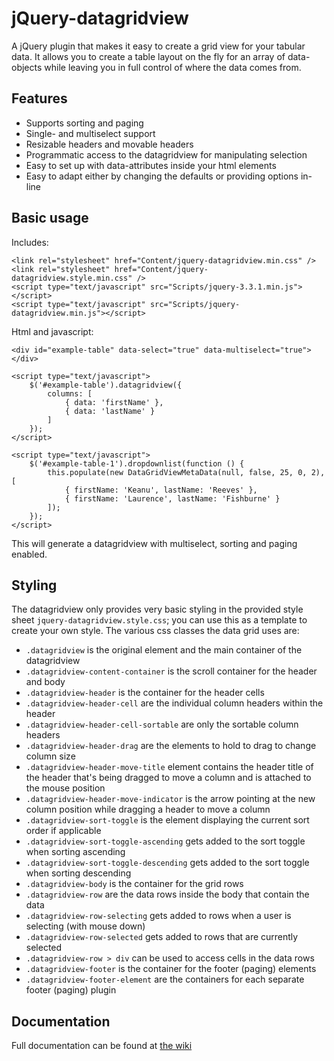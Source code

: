 ﻿# jQuery-datagridview

A jQuery plugin that makes it easy to create a grid view for your tabular data. It allows you to create a table layout
on the fly for an array of data-objects while leaving you in full control of where the data comes from.

## Features

- Supports sorting and paging
- Single- and multiselect support
- Resizable headers and movable headers
- Programmatic access to the datagridview for manipulating selection
- Easy to set up with data-attributes inside your html elements
- Easy to adapt either by changing the defaults or providing options in-line

## Basic usage

Includes:

```
<link rel="stylesheet" href="Content/jquery-datagridview.min.css" />
<link rel="stylesheet" href="Content/jquery-datagridview.style.min.css" />
<script type="text/javascript" src="Scripts/jquery-3.3.1.min.js"></script>
<script type="text/javascript" src="Scripts/jquery-datagridview.min.js"></script>
```

Html and javascript:

```
<div id="example-table" data-select="true" data-multiselect="true"></div>

<script type="text/javascript">
    $('#example-table').datagridview({
        columns: [
            { data: 'firstName' },
            { data: 'lastName' }
        ]
    });
</script>

<script type="text/javascript">
    $('#example-table-1').dropdownlist(function () {
        this.populate(new DataGridViewMetaData(null, false, 25, 0, 2), [
            { firstName: 'Keanu', lastName: 'Reeves' },
            { firstName: 'Laurence', lastName: 'Fishburne' }
        ]);
    });
</script>
```

This will generate a datagridview with multiselect, sorting and paging enabled.

## Styling

The datagridview only provides very basic styling in the provided style sheet `jquery-datagridview.style.css`; you can use this as a template
to create your own style. The various css classes the data grid uses are:

* `.datagridview` is the original element and the main container of the datagridview
* `.datagridview-content-container` is the scroll container for the header and body
* `.datagridview-header` is the container for the header cells
* `.datagridview-header-cell` are the individual column headers within the header
* `.datagridview-header-cell-sortable` are only the sortable column headers
* `.datagridview-header-drag` are the elements to hold to drag to change column size
* `.datagridview-header-move-title` element contains the header title of the header that's being dragged to move a column and is attached to the mouse position
* `.datagridview-header-move-indicator` is the arrow pointing at the new column position while dragging a header to move a column
* `.datagridview-sort-toggle` is the element displaying the current sort order if applicable
* `.datagridview-sort-toggle-ascending` gets added to the sort toggle when sorting ascending
* `.datagridview-sort-toggle-descending` gets added to the sort toggle when sorting descending
* `.datagridview-body` is the container for the grid rows
* `.datagridview-row` are the data rows inside the body that contain the data
* `.datagridview-row-selecting` gets added to rows when a user is selecting (with mouse down)
* `.datagridview-row-selected` gets added to rows that are currently selected
* `.datagridview-row > div` can be used to access cells in the data rows
* `.datagridview-footer` is the container for the footer (paging) elements
* `.datagridview-footer-element` are the containers for each separate footer (paging) plugin

## Documentation

Full documentation can be found at [the wiki](https://github.com/maikelbos0/VDT/wiki)